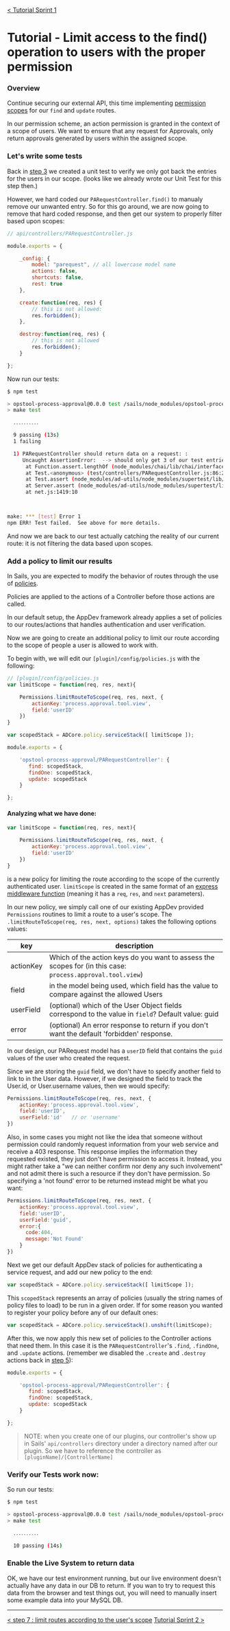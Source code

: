 [< Tutorial Sprint 1](tutorial_sprint1.md)
# Tutorial - Limit access to the find() operation to users with the proper permission

### Overview
Continue securing our external API, this time implementing [permission scopes](../develop/develop_permissions_scopes.md) for our `find` and `update` routes.

In our permission scheme, an action permission is granted in the context of a scope of users.  We want to ensure that any request for Approvals, only return approvals generated by users within the assigned scope.


### Let's write some tests

Back in [step 3](tutorial_sprint1_03_fixtureResponse.md) we created a unit test to verify we only got back the entries for the users in our scope.  (looks like we already wrote our Unit Test for this step then.)

However, we hard coded our `PARequestController.find()` to manualy remove our unwanted entry.  So for this go around, we are now going to remove that hard coded response, and then get our system to properly filter based upon scopes:
```javascript
// api/controllers/PARequestController.js

module.exports = {

    _config: {
        model: "parequest", // all lowercase model name
        actions: false,
        shortcuts: false,
        rest: true
    },

    create:function(req, res) {
        // this is not allowed:
        res.forbidden();
    },

    destroy:function(req, res) {
        // this is not allowed
        res.forbidden();
    }

};
```

Now run our tests:
```sh
$ npm test

> opstool-process-approval@0.0.0 test /sails/node_modules/opstool-process-approval
> make test

  ․․․․․․․․․․

  9 passing (13s)
  1 failing

  1) PARequestController should return data on a request: :
     Uncaught AssertionError:  --> should only get 3 of our test entries back.: expected [ Array(4) ] to have a length of 3 but got 4
      at Function.assert.lengthOf (node_modules/chai/lib/chai/interface/assert.js:1033:37)
      at Test.<anonymous> (test/controllers/PARequestController.js:86:24)
      at Test.assert (node_modules/ad-utils/node_modules/supertest/lib/test.js:156:6)
      at Server.assert (node_modules/ad-utils/node_modules/supertest/lib/test.js:127:12)
      at net.js:1419:10



make: *** [test] Error 1
npm ERR! Test failed.  See above for more details.
```

And now we are back to our test actually catching the reality of our current route: it is not filtering the data based upon scopes.


### Add a policy to limit our results

In Sails, you are expected to modify the behavior of routes through the use of [policies](http://sailsjs.org/documentation/concepts/policies).

Policies are applied to the actions of a Controller before those actions are called.

In our default setup, the AppDev framework already applies a set of policies to our routes/actions that handles authentication and user verification.  

Now we are going to create an additional policy to limit our route according to the scope of people a user is allowed to work with.

To begin with, we will edit our `[plugin]/config/policies.js` with the following:
```javascript
// [plugin]/config/policies.js
var limitScope = function(req, res, next){

    Permissions.limitRouteToScope(req, res, next, {
        actionKey:'process.approval.tool.view',
        field:'userID'
    })
}

var scopedStack = ADCore.policy.serviceStack([ limitScope ]);

module.exports = {

    'opstool-process-approval/PARequestController': {
       find: scopedStack,
       findOne: scopedStack,
       update: scopedStack
    }

};
```



#### Analyzing what we have done:

```javascript
var limitScope = function(req, res, next){

    Permissions.limitRouteToScope(req, res, next, {
        actionKey:'process.approval.tool.view',
        field:'userID'
    })
}
```
is a new policy for limiting the route according to the scope of the currently authenticated user.  `limitScope` is created in the same format of an [express middleware function](http://expressjs.com/guide/using-middleware.html) (meaning it has a `req`, `res`, and `next` parameters).  

In our new policy, we simply call one of our existing AppDev provided `Permissions` routines to limit a route to a user's scope.  The `.limitRouteToScope(req, res, next, options)` takes the following options values:

| key |  description |
|------------|--------------|
| actionKey | Which of the action keys do you want to assess the scopes for (in this case: `process.approval.tool.view`) |
| field | in the model being used, which field has the value to compare against the allowed Users |
| userField | (optional) which of the User Object fields correspond to the value in `field`?  Default value: guid |
| error | (optional) An error response to return if you don't want the default 'forbidden' response.|


In our design, our PARequest model has a `userID` field that contains the `guid` values of the user who created the request.

Since we are storing the `guid` field, we don't have to specify another field to link to in the User data.  However, if we designed the field to track the User.id, or User.username values, then we would specify:
```javascript
Permissions.limitRouteToScope(req, res, next, {
    actionKey:'process.approval.tool.view',
    field:'userID',
    userField:'id'   // or 'username'
})
```

Also, in some cases you might not like the idea that someone without permission could randomly request information from your web service and receive a 403 response.  This response implies the information they requested existed, they just don't have permission to access it.  Instead, you might rather take a "we can neither confirm nor deny any such involvement" and not admit there is such a resource if they don't have permission.  So specifying a 'not found' error to be returned instead might be what you want:
```javascript
Permissions.limitRouteToScope(req, res, next, {
    actionKey:'process.approval.tool.view',
    field:'userID',
    userField:'guid',
    error:{
      code:404,
      message:'Not Found'
    }
})
```

Next we get our default AppDev stack of policies for authenticating a service request, and add our new policy to the end:
```javascript
var scopedStack = ADCore.policy.serviceStack([ limitScope ]);
```

This `scopedStack` represents an array of policies (usually the string names of policy files to load) to be run in a given order.  If for some reason you wanted to register your policy before any of our default ones:
```javascript
var scopedStack = ADCore.policy.serviceStack().unshift(limitScope);
```


After this, we now apply this new set of policies to the Controller actions that need them.  In this case it is the `PARequestController`'s `.find`, `.findOne`, and `.update` actions.  (remember we disabled the `.create` and `.destroy` actions back in [step 5](tutorial_sprint1_05_lockdownAPI.md)):
```javascript
module.exports = {

    'opstool-process-approval/PARequestController': {
       find: scopedStack,
       findOne: scopedStack,
       update: scopedStack
    }

};
```
>NOTE: when you create one of our plugins, our controller's show up in Sails' `api/controllers` directory under a directory named after our plugin.  So we have to reference the controller as `[pluginName]/[ControllerName]`


### Verify our Tests work now:

<!-- [[TODO: show how we updated our scope fixtures here.]] -->


So run our tests:
```sh
$ npm test

> opstool-process-approval@0.0.0 test /sails/node_modules/opstool-process-approval
> make test

  ․․․․․․․․․․

  10 passing (14s)

```


### Enable the Live System to return data

OK, we have our test environment running, but our live environment doesn't actually have any data in our DB to return.  If you wan to try to request this data from the browser and test things out, you will need to manually insert some example data into your MySQL DB.

<!-- [[TODO: make sure our test data corresponds to User info in the real life system. ]] -->

---
[< step 7 : limit routes according to the user's scope](tutorial_sprint1_07_restrictScope.md)
[Tutorial Sprint 2 >](tutorial_sprint2.md) 